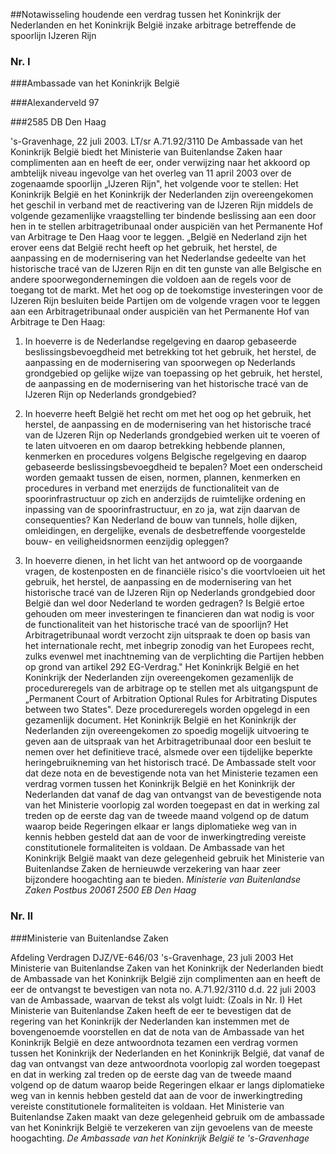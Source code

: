 <meta http-equiv='Content-Type' content='text/html; charset=utf-8' />

##Notawisseling houdende een verdrag tussen het Koninkrijk der Nederlanden en het Koninkrijk België inzake arbitrage betreffende de spoorlijn IJzeren Rijn

### Nr.  I  

###Ambassade van het Koninkrijk België

###Alexanderveld 97

###2585 DB Den Haag

's-Gravenhage, 22 juli 2003. LT/sr A.71.92/3110  De Ambassade van het Koninkrijk België biedt het Ministerie van Buitenlandse Zaken haar complimenten aan en heeft de eer, onder verwijzing naar het akkoord op ambtelijk niveau ingevolge van het overleg van 11 april 2003 over de zogenaamde spoorlijn „IJzeren Rijn", het volgende voor te stellen: Het Koninkrijk België en het Koninkrijk der Nederlanden zijn overeengekomen het geschil in verband met de reactivering van de IJzeren Rijn middels de volgende gezamenlijke vraagstelling ter bindende beslissing aan een door hen in te stellen arbitragetribunaal onder auspiciën van het Permanente Hof van Arbitrage te Den Haag voor te leggen. „België en Nederland zijn het erover eens dat België recht heeft op het gebruik, het herstel, de aanpassing en de modernisering van het Nederlandse gedeelte van het historische tracé van de IJzeren Rijn en dit ten gunste van alle Belgische en andere spoorwegondernemingen die voldoen aan de regels voor de toegang tot de markt. Met het oog op de toekomstige investeringen voor de IJzeren Rijn besluiten beide Partijen om de volgende vragen voor te leggen aan een Arbitragetribunaal onder auspiciën van het Permanente Hof van Arbitrage te Den Haag: 

1. In hoeverre is de Nederlandse regelgeving en daarop gebaseerde beslissingsbevoegdheid met betrekking tot het gebruik, het herstel, de aanpassing en de modernisering van spoorwegen op Nederlands grondgebied op gelijke wijze van toepassing op het gebruik, het herstel, de aanpassing en de modernisering van het historische tracé van de IJzeren Rijn op Nederlands grondgebied?  

2. In hoeverre heeft België het recht om met het oog op het gebruik, het herstel, de aanpassing en de modernisering van het historische tracé van de IJzeren Rijn op Nederlands grondgebied werken uit te voeren of te laten uitvoeren en om daarop betrekking hebbende plannen, kenmerken en procedures volgens Belgische regelgeving en daarop gebaseerde beslissingsbevoegdheid te bepalen? Moet een onderscheid worden gemaakt tussen de eisen, normen, plannen, kenmerken en procedures in verband met enerzijds de functionaliteit van de spoorinfrastructuur op zich en anderzijds de ruimtelijke ordening en inpassing van de spoorinfrastructuur, en zo ja, wat zijn daarvan de consequenties? Kan Nederland de bouw van tunnels, holle dijken, omleidingen, en dergelijke, evenals de desbetreffende voorgestelde bouw- en veiligheidsnormen eenzijdig opleggen?  

3. In hoeverre dienen, in het licht van het antwoord op de voorgaande vragen, de kostenposten en de financiële risico's die voortvloeien uit het gebruik, het herstel, de aanpassing en de modernisering van het historische tracé van de IJzeren Rijn op Nederlands grondgebied door België dan wel door Nederland te worden gedragen? Is België ertoe gehouden om meer investeringen te financieren dan wat nodig is voor de functionaliteit van het historische tracé van de spoorlijn?   Het Arbitragetribunaal wordt verzocht zijn uitspraak te doen op basis van het internationale recht, met inbegrip zonodig van het Europees recht, zulks evenwel met inachtneming van de verplichting die Partijen hebben op grond van artikel 292 EG-Verdrag." Het Koninkrijk België en het Koninkrijk der Nederlanden zijn overeengekomen gezamenlijk de procedureregels van de arbitrage op te stellen met als uitgangspunt de „Permanent Court of Arbitration Optional Rules for Arbitrating Disputes between two States". Deze procedureregels worden opgelegd in een gezamenlijk document. Het Koninkrijk België en het Koninkrijk der Nederlanden zijn overeengekomen zo spoedig mogelijk uitvoering te geven aan de uitspraak van het Arbitragetribunaal door een besluit te nemen over het definitieve tracé, alsmede over een tijdelijke beperkte heringebruikneming van het historisch tracé. De Ambassade stelt voor dat deze nota en de bevestigende nota van het Ministerie tezamen een verdrag vormen tussen het Koninkrijk België en het Koninkrijk der Nederlanden dat vanaf de dag van ontvangst van de bevestigende nota van het Ministerie voorlopig zal worden toegepast en dat in werking zal treden op de eerste dag van de tweede maand volgend op de datum waarop beide Regeringen elkaar er langs diplomatieke weg van in kennis hebben gesteld dat aan de voor de inwerkingtreding vereiste constitutionele formaliteiten is voldaan. De Ambassade van het Koninkrijk België maakt van deze gelegenheid gebruik het Ministerie van Buitenlandse Zaken de hernieuwde verzekering van haar zeer bijzondere hoogachting aan te bieden.  *Ministerie van Buitenlandse Zaken*   *Postbus 20061*   *2500 EB Den Haag*    

### Nr.  II  

###Ministerie van Buitenlandse Zaken

Afdeling Verdragen DJZ/VE-646/03  's-Gravenhage, 23 juli 2003  Het Ministerie van Buitenlandse Zaken van het Koninkrijk der Nederlanden biedt de Ambassade van het Koninkrijk België zijn complimenten aan en heeft de eer de ontvangst te bevestigen van nota no. A.71.92/3110 d.d. 22 juli 2003 van de Ambassade, waarvan de tekst als volgt luidt:  (Zoals in Nr. I)  Het Ministerie van Buitenlandse Zaken heeft de eer te bevestigen dat de regering van het Koninkrijk der Nederlanden kan instemmen met de bovengenoemde voorstellen en dat de nota van de Ambassade van het Koninkrijk België en deze antwoordnota tezamen een verdrag vormen tussen het Koninkrijk der Nederlanden en het Koninkrijk België, dat vanaf de dag van ontvangst van deze antwoordnota voorlopig zal worden toegepast en dat in werking zal treden op de eerste dag van de tweede maand volgend op de datum waarop beide Regeringen elkaar er langs diplomatieke weg van in kennis hebben gesteld dat aan de voor de inwerkingtreding vereiste constitutionele formaliteiten is voldaan. Het Ministerie van Buitenlandse Zaken maakt van deze gelegenheid gebruik om de ambassade van het Koninkrijk België te verzekeren van zijn gevoelens van de meeste hoogachting.  *De Ambassade van het Koninkrijk België*   *te 's-Gravenhage*    
